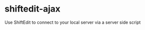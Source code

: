 shiftedit-ajax
==============

Use ShiftEdit to connect to your local server via a server side script

